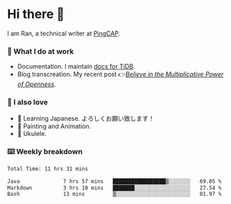 # Hi there 👋

I am Ran, a technical writer at [PingCAP](https://pingcap.com/).

### 📝 What I do at work

- Documentation. I maintain [docs for TiDB](https://github.com/pingcap/docs).
- Blog transcreation. My recent post 👉[*Believe in the Multiplicative Power of Openness*](https://pingcap.com/blog/believe-in-the-multiplicative-power-of-openness-open-source-community).

### 🤠 I also love

- 💬 Learning Japanese. よろしくお願い致します！
- 🎨 Painting and Animation.
- 🎵 Ukulele.

### ⌨️ Weekly breakdown

<!--START_SECTION:waka-->

```txt
Total Time: 11 hrs 31 mins

Java              7 hrs 57 mins   █████████████████▒░░░░░░░   69.05 %
Markdown          3 hrs 10 mins   ███████░░░░░░░░░░░░░░░░░░   27.54 %
Bash              13 mins         ▒░░░░░░░░░░░░░░░░░░░░░░░░   01.97 %
```

<!--END_SECTION:waka-->
